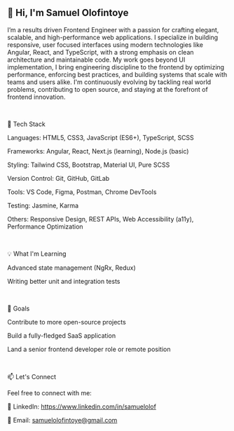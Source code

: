 <!--
**Sammie-sudo/Sammie-sudo** is a ✨ _special_ ✨ repository because its `README.md` (this file) appears on your GitHub profile.

Here are some ideas to get you started:

- 🔭 I’m currently working on ...
- 🌱 I’m currently learning ...
- 👯 I’m looking to collaborate on ...
- 🤔 I’m looking for help with ...
- 💬 Ask me about ...
- 📫 How to reach me: ...
- 😄 Pronouns: ...
- ⚡ Fun fact: ...
-->
## 👋 Hi, I'm Samuel Olofintoye
I’m a results driven Frontend Engineer with a passion for crafting elegant, scalable, and high-performance web applications. I specialize in building responsive, user focused interfaces using modern technologies like Angular, React, and TypeScript, with a strong emphasis on clean architecture and maintainable code. My work goes beyond UI implementation, I bring engineering discipline to the frontend by optimizing performance, enforcing best practices, and building systems that scale with teams and users alike. I'm continuously evolving by tackling real world problems, contributing to open source, and staying at the forefront of frontend innovation.

<br/>

🔧 Tech Stack

Languages: HTML5, CSS3, JavaScript (ES6+), TypeScript, SCSS

Frameworks: Angular, React, Next.js (learning), Node.js (basic)

Styling: Tailwind CSS, Bootstrap, Material UI, Pure SCSS

Version Control: Git, GitHub, GitLab

Tools: VS Code, Figma, Postman, Chrome DevTools

Testing: Jasmine, Karma

Others: Responsive Design, REST APIs, Web Accessibility (a11y), Performance Optimization

<br/>

💡 What I'm Learning

Advanced state management (NgRx, Redux)

Writing better unit and integration tests

<br/>

🚀 Goals

Contribute to more open-source projects

Build a fully-fledged SaaS application

Land a senior frontend developer role or remote position

<br/>

📫 Let's Connect

Feel free to connect with me:

<!-- 🌐 Portfolio: [your-portfolio-link.com] -->

💼 LinkedIn: https://www.linkedin.com/in/samuelolof

📧 Email: samuelolofintoye@gmail.com
